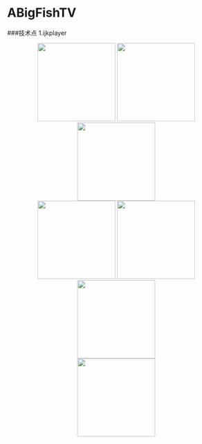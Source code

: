 # ABigFishTV

###技术点
1.ijkplayer

<div align="center">
<img src="https://github.com/clyhs/ABigFishTV/blob/master/images/home.png" width="180" >
<img src="https://github.com/clyhs/ABigFishTV/blob/master/images/video.png" width
="180" >
<img src="https://github.com/clyhs/ABigFishTV/blob/master/images/found.png" width
="180" >
</div>
<div align="center">
<img src="https://github.com/clyhs/ABigFishTV/blob/master/images/me.png" width
="180" >
<img src="https://github.com/clyhs/ABigFishTV/blob/master/images/setting.png" width
="180" >
<img src="https://github.com/clyhs/ABigFishTV/blob/master/images/login.png" width
="180" >
</div>

<div align="center">
<img src="https://github.com/clyhs/ABigFishTV/blob/master/images/tv.png" width
="180" >
</div>
